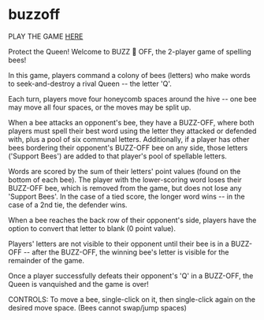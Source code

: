 # buzzoff

PLAY THE GAME [HERE](https://buzzoff.surge.sh)

Protect the Queen! Welcome to BUZZ 🐝 OFF, the 2-player game of spelling bees!

In this game, players command a colony of bees (letters) who make words to seek-and-destroy a rival Queen -- the letter 'Q'. 

Each turn, players move four honeycomb spaces around the hive -- one bee may move all four spaces, or the moves may be split up.

When a bee attacks an opponent's bee, they have a BUZZ-OFF, where both players must spell their best word using the letter they attacked or defended with, plus a pool of six communal letters. Additionally, if a player has other bees bordering their opponent's BUZZ-OFF bee on any side, those letters ('Support Bees') are added to that player's pool of spellable letters.

Words are scored by the sum of their letters' point values (found on the bottom of each bee). The player with the lower-scoring word loses their BUZZ-OFF bee, which is removed from the game, but does not lose any 'Support Bees'. In the case of a tied score, the longer word wins -- in the case of a 2nd tie, the defender wins.

When a bee reaches the back row of their opponent's side, players have the option to convert that letter to blank (0 point value).

Players' letters are not visible to their opponent until their bee is in a BUZZ-OFF -- after the BUZZ-OFF, the winning bee's letter is visible for the remainder of the game.

Once a player successfully defeats their opponent's 'Q' in a BUZZ-OFF, the Queen is vanquished and the game is over!

CONTROLS: To move a bee, single-click on it, then single-click again on the desired move space. (Bees cannot swap/jump spaces)
